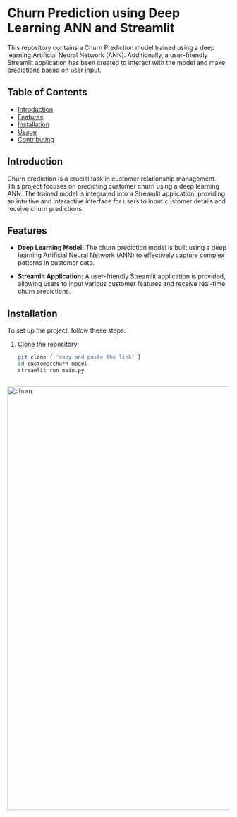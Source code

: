 # Churn Prediction using Deep Learning ANN and Streamlit

This repository contains a Churn Prediction model trained using a deep learning Artificial Neural Network (ANN). Additionally, a user-friendly Streamlit application has been created to interact with the model and make predictions based on user input.

## Table of Contents

- [Introduction](#introduction)
- [Features](#features)
- [Installation](#installation)
- [Usage](#usage)
- [Contributing](#contributing)


## Introduction

Churn prediction is a crucial task in customer relationship management. This project focuses on predicting customer churn using a deep learning ANN. The trained model is integrated into a Streamlit application, providing an intuitive and interactive interface for users to input customer details and receive churn predictions.

## Features

- **Deep Learning Model:** The churn prediction model is built using a deep learning Artificial Neural Network (ANN) to effectively capture complex patterns in customer data.

- **Streamlit Application:** A user-friendly Streamlit application is provided, allowing users to input various customer features and receive real-time churn predictions.

## Installation

To set up the project, follow these steps:

1. Clone the repository:

   ```bash
   git clone { 'copy and paste the link' }
   cd customerchurn model
   streamlit run main.py


   
<img width="960" alt="churn" src="https://github.com/shivasish05/Data-Science-Projects/assets/98316576/ee622307-c599-4f7b-8c54-d9f9f98d1d9c">

